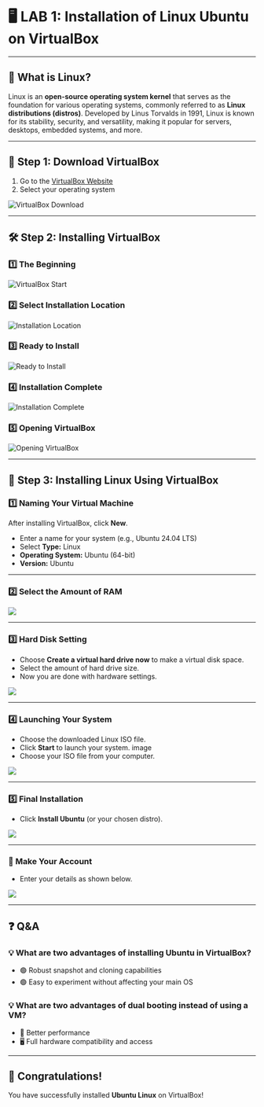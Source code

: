 # 🖥️ LAB 1: Installation of Linux Ubuntu on VirtualBox

---

## 🐧 What is Linux?

Linux is an **open-source operating system kernel** that serves as the foundation for various operating systems, commonly referred to as **Linux distributions (distros)**. Developed by Linus Torvalds in 1991, Linux is known for its stability, security, and versatility, making it popular for servers, desktops, embedded systems, and more.

---

## 📝 Step 1: Download VirtualBox

1. Go to the [VirtualBox Website](https://www.virtualbox.org/)
2. Select your operating system

![VirtualBox Download](../images/2025-09-10-14-51-52.png)

---

## 🛠️ Step 2: Installing VirtualBox

### 1️⃣ The Beginning

![VirtualBox Start](../images/2025-09-10-14-49-41.png)

### 2️⃣ Select Installation Location

![Installation Location](../images/2025-09-10-14-53-03.png)

### 3️⃣ Ready to Install

![Ready to Install](../images/2025-09-10-14-58-17.png)

### 4️⃣ Installation Complete

![Installation Complete](../images/2025-09-10-14-58-53.png)

### 5️⃣ Opening VirtualBox

![Opening VirtualBox](../images/2025-09-10-14-59-16.png)

---

## 🐧 Step 3: Installing Linux Using VirtualBox

### 1️⃣ Naming Your Virtual Machine

After installing VirtualBox, click **New**.

- Enter a name for your system (e.g., Ubuntu 24.04 LTS)
- Select **Type:** Linux
- **Operating System:** Ubuntu (64-bit)
- **Version:** Ubuntu

---

### 2️⃣ Select the Amount of RAM

![](../images/2025-09-10-16-09-34.png)

---

### 3️⃣ Hard Disk Setting

- Choose **Create a virtual hard drive now** to make a virtual disk space.
- Select the amount of hard drive size.
- Now you are done with hardware settings.

![](../images/2025-09-10-16-14-05.png)

---

### 4️⃣ Launching Your System

- Choose the downloaded Linux ISO file.
- Click **Start** to launch your system.
image
- Choose your ISO file from your computer.

![](../images/2025-09-10-16-16-37.png)

---

### 5️⃣ Final Installation

- Click **Install Ubuntu** (or your chosen distro).

![](../images/2025-09-10-16-24-43.png)

---

### 👤 Make Your Account

- Enter your details as shown below.

![](../images/2025-09-10-16-21-45.png)

---

## ❓ Q&A

### 💡 What are two advantages of installing Ubuntu in VirtualBox?
- 🟢 Robust snapshot and cloning capabilities
- 🟢 Easy to experiment without affecting your main OS

### 💡 What are two advantages of dual booting instead of using a VM?
- 🚀 Better performance
- 🖥️ Full hardware compatibility and access

---

## 🎉 Congratulations!

You have successfully installed **Ubuntu Linux** on VirtualBox!